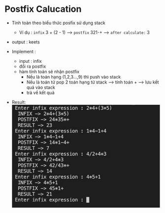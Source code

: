 # Postfix Calucation
- Tính toán theo biểu thức posfix sử dụng stack
  - Ví dụ : `infix` 3 + (2 - 1) --> `postfix` 321-+ --> `after calculate:` 3


- output : keets
- Implement :
  + input : infix 
  + đổi ra postfix
  + hàm tính toán sẽ nhận postfix
    + Nếu là toán hạng (1,2,3...,9) thì push vào stack 
    + Nếu là toán tử pop 2 toán hạng từ stack --> tính toán + --> lưu kết quả vào stack
    + trả về kết quả

- Result:
  ![img1](./img/result.png)
